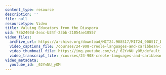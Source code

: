 ```yaml
---
content_type: resource
description: ''
file: null
resourcetype: Video
title: Valuing Educators from the Diaspora
uid: 78b2403d-3eac-b24f-23bb-21054ae10557
video_files:
  archive_url: https://archive.org/download/MIT24.908S17/MIT24_908S17_Delila_Stanfield_Part_2_300k.mp4
  video_captions_file: /courses/24-908-creole-languages-and-caribbean-identities-spring-2017/c804bf8a93bc5d67b53617cf77e8197a_62YvNUyOM.vtt
  video_thumbnail_file: https://img.youtube.com/vi/_62YvNU_yOM/default.jpg
  video_transcript_file: /courses/24-908-creole-languages-and-caribbean-identities-spring-2017/111c2a9679809117ecb10a590a459158_62YvNUyOM.pdf
video_metadata:
  youtube_id: _62YvNU_yOM
---
```

